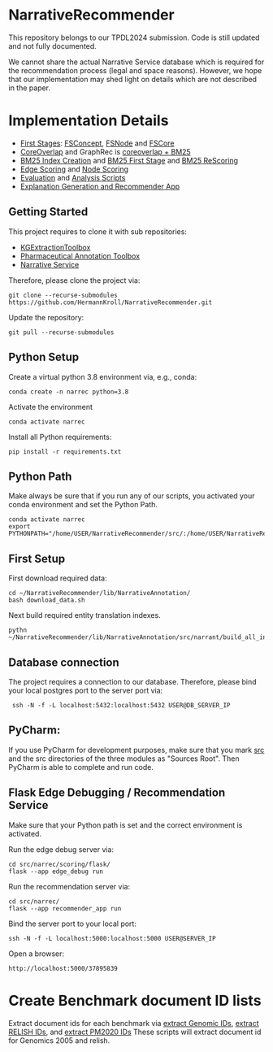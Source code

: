 # NarrativeRecommender
This repository belongs to our TPDL2024 submission. Code is still updated and not fully documented.

We cannot share the actual Narrative Service database which is required for the recommendation process (legal and space reasons).
However, we hope that our implementation may shed light on details which are not described in the paper. 

# Implementation Details
- [First Stages](src/narrec/firststage): [FSConcept](src/narrec/firststage/fsconcept.py), [FSNode](src/narrec/firststage/fsnode.py) and [FSCore](src/narrec/firststage/fscore.py)
- [CoreOverlap](src/narrec/recommender/coreoverlap.py) and GraphRec is [coreoverlap + BM25](src/narrec/recommender/graph_base_fallback_bm25.py)
- [BM25 Index Creation](src/narrec/firststage/create_bm25_index.py) and [BM25 First Stage](src/narrec/firststage/bm25abstract.py) and [BM25 ReScoring](src/narrec/scoring/BM25Scorer.py)
- [Edge Scoring](src/narrec/scoring/edge.py) and [Node Scoring](src/narrec/scoring/concept.py)
- [Evaluation](src/narrec/analysis/evaluation.py) and [Analysis Scripts](src/narrec/analysis)
- [Explanation Generation and Recommender App](src/narrec/recommender_app.py)

## Getting Started
This project requires to clone it with sub repositories:
- [KGExtractionToolbox](https://github.com/HermannKroll/KGExtractionToolbox.git)
- [Pharmaceutical Annotation Toolbox](https://github.com/HermannKroll/NarrativeAnnotation.git)
- [Narrative Service](https://github.com/HermannKroll/NarrativeIntelligence.git)

Therefore, please clone the project via:
```
git clone --recurse-submodules https://github.com/HermannKroll/NarrativeRecommender.git
```

Update the repository:
```
git pull --recurse-submodules
```

## Python Setup

Create a virtual python 3.8 environment via, e.g., conda:
```
conda create -n narrec python=3.8
```

Activate the environment
```
conda activate narrec
```


Install all Python requirements:
```
pip install -r requirements.txt
```


## Python Path
Make always be sure that if you run any of our scripts, you activated your conda environment and set the Python Path.
```
conda activate narrec
export PYTHONPATH="/home/USER/NarrativeRecommender/src/:/home/USER/NarrativeRecommender/lib/NarrativeIntelligence/src/:/home/USER/NarrativeRecommender/lib/NarrativeAnnotation/src/:/home/USER/NarrativeRecommender/lib/KGExtractionToolbox/src/"
```

## First Setup
First download required data:
```
cd ~/NarrativeRecommender/lib/NarrativeAnnotation/
bash download_data.sh 
```

Next build required entity translation indexes.
```
pythn ~/NarrativeRecommender/lib/NarrativeAnnotation/src/narrant/build_all_indexes.py
```

## Database connection

The project requires a connection to our database.
Therefore, please bind your local postgres port to the server port via:
```
 ssh -N -f -L localhost:5432:localhost:5432 USER@DB_SERVER_IP
```

## PyCharm:
If you use PyCharm for development purposes, make sure that you mark [src](src) and the src directories of the three modules as "Sources Root". 
Then PyCharm is able to complete and run code. 


## Flask Edge Debugging / Recommendation Service
Make sure that your Python path is set and the correct environment is activated.

Run the edge debug server via:
```
cd src/narrec/scoring/flask/
flask --app edge_debug run
```


Run the recommendation server via:
```
cd src/narrec/
flask --app recommender_app run
```


Bind the server port to your local port:
```
ssh -N -f -L localhost:5000:localhost:5000 USER@SERVER_IP
```

Open a browser:
```
http://localhost:5000/37895839
```


# Create Benchmark document ID lists
Extract document ids for each benchmark via [extract Genomic IDs](src/narrec/benchmark/retrieve_pmids/extract_tg2005_ids.py), [extract RELISH IDs](src/narrec/benchmark/retrieve_pmids/extract_relish_ids.py),
and [extract PM2020 IDs](src/narrec/benchmark/retrieve_pmids/extract_pm2019_ids.py)
These scripts will extract document id for Genomics 2005 and relish.
